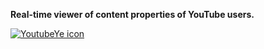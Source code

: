 <b>Real-time viewer of content properties of YouTube users.</b>







[![YoutubeYe icon](https://s30.postimg.org/qdltjp4kx/mib_128.png)](#)<br><br>
